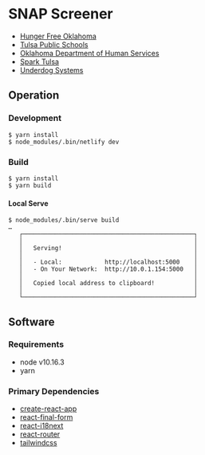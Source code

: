 # SNAP Screener

- [Hunger Free Oklahoma](https://hungerfreeok.org/)
- [Tulsa Public Schools](https://www.tulsaschools.org/)
- [Oklahoma Department of Human Services](http://www.okdhs.org/)
- [Spark Tulsa](https://www.sparktulsa.com/)
- [Underdog Systems](https://underdog.systems/)

## Operation

### Development

```console
$ yarn install
$ node_modules/.bin/netlify dev
```

### Build

```console
$ yarn install
$ yarn build
```

#### Local Serve

```console
$ node_modules/.bin/serve build
…
   ┌────────────────────────────────────────────────┐
   │                                                │
   │   Serving!                                     │
   │                                                │
   │   - Local:            http://localhost:5000    │
   │   - On Your Network:  http://10.0.1.154:5000   │
   │                                                │
   │   Copied local address to clipboard!           │
   │                                                │
   └────────────────────────────────────────────────┘

```

## Software

### Requirements

- node v10.16.3
- yarn

### Primary Dependencies

- [create-react-app](https://create-react-app.dev/)
- [react-final-form](https://final-form.org/react)
- [react-i18next](https://react.i18next.com/)
- [react-router](https://reacttraining.com/react-router/)
- [tailwindcss](https://tailwindcss.com/)
